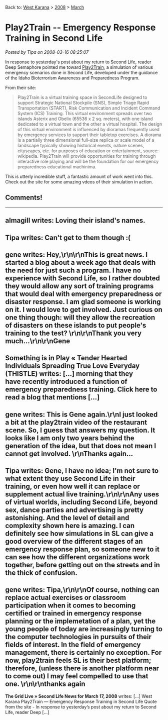Back to: [West Karana](/posts/westkarana.md) > [2008](/posts/2008/westkarana.md) > [March](./westkarana.md)
# Play2Train -- Emergency Response Training in Second Life

*Posted by Tipa on 2008-03-16 08:25:07*

In response to yesterday's post about my return to Second Life, reader Deep Semaphore pointed me toward [Play2Train](http://irhbt.typepad.com/play2train/), a simulation of various emergency scenarios done in Second Life, developed under the guidance of the Idaho Bioterrorism Awareness and Preparedness Program.

From their site:


> Play2Train is a virtual training space in SecondLife designed to support Strategic National Stockpile (SNS), Simple Triage Rapid Transportation (START), Risk Communication and Incident Command System (ICS) Training. This virtual environment spreads over two islands Asterix and Obelix (65536 x 2 sq. meters), with one island dedicated to a virtual town and the other a virtual hospital. The design of this virtual environment is influenced by dioramas frequently used by emergency services to support their tabletop exercises. A diorama is a partially three dimensional full-size replica or scale model of a landscape typically showing historical events, nature scenes, cityscapes, etc. for purposes of education or entertainment, source: wikipedia. Play2Train will provide opportunities for training through interactive role playing and will be the foundation for our emergency preparedness educational machinima.



This is utterly incredible stuff, a fantastic amount of work went into this. Check out the site for some amazing vdeos of their simulation in action.



## Comments!
---
**almagill** writes: Loving their island's names.
---
**Tipa** writes: Can't get to them though :(
---
**gene** writes: Hey,\r\n\r\nThis is great news. I started a blog about a week ago that deals with the need for just such a program. I have no experience with Second Life, so I rather doubted they would allow any sort of training programs that would deal with emergency preparedness or disaster response. I am glad someone is working on it. I would love to get involved. Just curious on one thing though:  will they allow the recreation of disasters on these islands to put people's training to the test? \r\n\r\nThank you very much...\r\n\r\nGene
---
**Something is in Play &laquo; Tender Hearted Individuals Spreading True Love Everyday (THISTLE)** writes: [...] morning that they have recently introduced a function of emergency preparedness training. Click here to read a blog that mentions [...]
---
**gene** writes: This is Gene again.\r\nI just looked a bit at the play2train video of the restaurant scene. So, I guess that answers my question. It looks like I am only two years behind the generation of the idea, but that does not mean I cannot get involved. \r\nThanks again...
---
**Tipa** writes: Gene, I have no idea; I'm not sure to what extent they use Second Life in their training, or even how well it can replace or supplement actual live training.\r\n\r\nAny uses of virtual worlds, including Second Life, beyond sex, dance parties and advertising is pretty astonishing. And the level of detail and complexity shown here is amazing. I can definitely see how simulations in SL can give a good overview of the different stages of an emergency response plan, so someone new to it can see how the different organizations work together, before getting out on the streets and in the thick of confusion.
---
**gene** writes: Tipa,\r\n\r\nOf course, nothing can replace actual exercises or classroom participation when it comes to becoming certified or trained in emergency response planning or the implemetation of a plan, yet the young people of today are increasingly turning to the computer technologies in pursuits of their fields of interest. In the field of emergency management, there is certainly no exception. For now, play2train feels SL is their best platform; therefore, (unless there is another platform near to come out) I may feel compelled to use that one. \r\n\r\nthanks again
---
**The Grid Live &raquo; Second Life News for March 17, 2008** writes: [...] West Karana Play2Train — Emergency Response Training in Second Life Quote from the site - In response to yesterday’s post about my return to Second Life, reader Deep [...]
